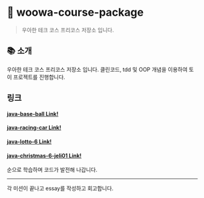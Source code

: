 # 🚀 woowa-course-package

> 우아한 테크 코스 프리코스 저장소 입니다.

## 📚 소개

우아한 테크 코스 프리코스 저장소 입니다.
클린코드, tdd 및 OOP 개념을 이용하여 토이 프로젝트를 진행합니다.

## 링크

#### [java-base-ball Link!](https://github.com/jeli01/woowa-course-package/tree/main/java-baseball-6)

#### [java-racing-car Link!](https://github.com/jeli01/woowa-course-package/tree/main/java-racingcar-6)

#### [java-lotto-6 Link!](https://github.com/jeli01/woowa-course-package/tree/main/java-lotto-6)

#### [java-christmas-6-jeli01 Link!](https://github.com/jeli01/woowa-course-package/tree/main/java-christmas-6-jeli01)


순으로 학습하며 코드가 발전해 나갑니다.

---

각 미션이 끝나고 essay를 작성하고 회고합니다.
